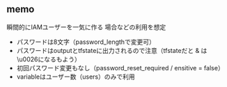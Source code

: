 ## memo

瞬間的にIAMユーザーを一気に作る
場合などの利用を想定

 - パスワードは8文字（password_lengthで変更可）
 - パスワードはoutputとtfstateに出力されるので注意（tfstateだと & は\u0026になるもよう）
 - 初回パスワード変更もなし（password_reset_required / ensitive = false）
 - variableはユーザー数（users）のみで利用